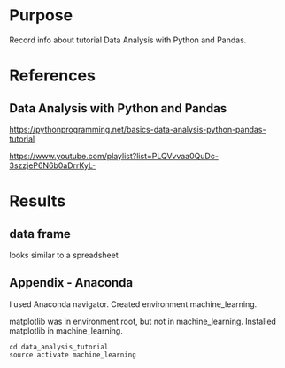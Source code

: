 # Purpose
Record info about tutorial Data Analysis with Python and Pandas.

# References

## Data Analysis with Python and Pandas
https://pythonprogramming.net/basics-data-analysis-python-pandas-tutorial

https://www.youtube.com/playlist?list=PLQVvvaa0QuDc-3szzjeP6N6b0aDrrKyL-

# Results

## data frame
looks similar to a spreadsheet

## Appendix - Anaconda
I used Anaconda navigator. Created environment machine_learning.

matplotlib was in environment root, but not in machine_learning.
Installed matplotlib in machine_learning.

    cd data_analysis_tutorial
    source activate machine_learning
